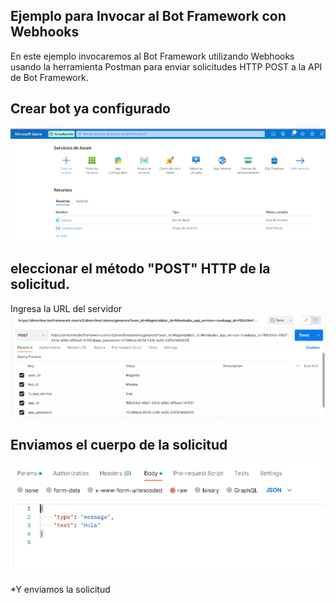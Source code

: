 ## Ejemplo para Invocar al Bot Framework con Webhooks

En este ejemplo invocaremos al Bot Framework utilizando Webhooks usando la herramienta Postman para enviar solicitudes HTTP POST a la API de Bot Framework.

## Crear bot ya configurado
![Bot ya creado](img/Imagen1.png)

## eleccionar el método "POST" HTTP de la solicitud.
Ingresa la URL del servidor
![Crear Solicitud en Postman](img/Imagen2.png)

## Enviamos el cuerpo de la solicitud
![Seccion Body](img/Imagen3.png)

*Y enviamos la solicitud

